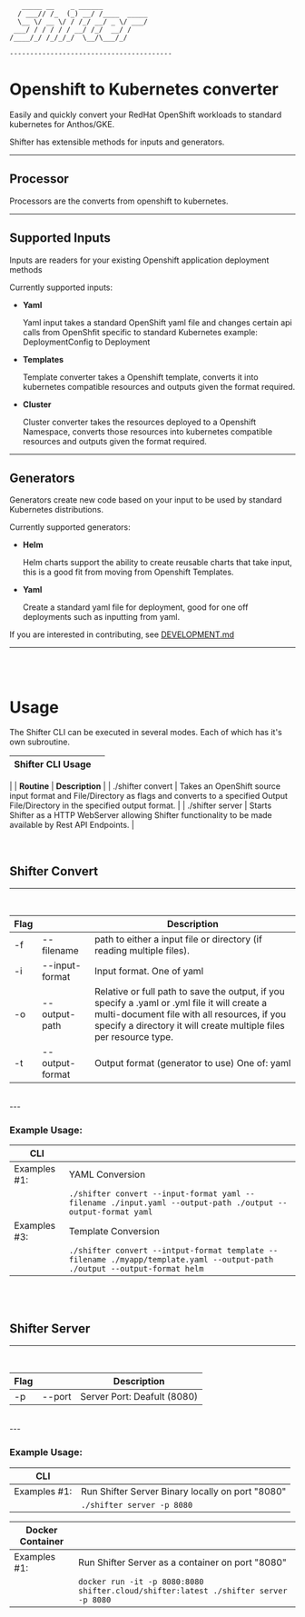 ```
   _____ __    _ ______
  / ___// /_  (_) __/ /____  _____
  \__ \/ __ \/ / /_/ __/ _ \/ ___/
 ___/ / / / / / __/ /_/  __/ /
/____/_/ /_/_/_/  \__/\___/_/

----------------------------------------
```

# Openshift to Kubernetes converter

Easily and quickly convert your RedHat OpenShift workloads to standard kubernetes for Anthos/GKE.

Shifter has extensible methods for inputs and generators.

---

## Processor

Processors are the converts from openshift to kubernetes.

---

## Supported Inputs

Inputs are readers for your existing Openshift application deployment methods

Currently supported inputs:

- **Yaml**

  Yaml input takes a standard OpenShift yaml file and changes certain api calls from OpenShfit specific to standard Kubernetes example: DeploymentConfig to Deployment

- **Templates**

  Template converter takes a Openshift template, converts it into kubernetes compatible resources and outputs given the format required.

- **Cluster**

  Cluster converter takes the resources deployed to a Openshift Namespace, converts those resources into kubernetes compatible resources and outputs given the format required.

---

## Generators

Generators create new code based on your input to be used by standard Kubernetes distributions.

Currently supported generators:

- **Helm**

  Helm charts support the ability to create reusable charts that take input, this is a good fit from moving from Openshift Templates.

- **Yaml**

  Create a standard yaml file for deployment, good for one off deployments such as inputting from yaml.

If you are interested in contributing, see [DEVELOPMENT.md](./DEVELOPMENT.md)

---

<br>
<br>

# Usage

The Shifter CLI can be executed in several modes. Each of which has it's own subroutine.

| Shifter CLI Usage ||
| ----------------- | ----------------------------------------------------------------------------------------------------------------------------------------------------
 |
| **Routine**       | **Description**                                                                                                                                      |
| ./shifter convert | Takes an OpenShift source input format and File/Directory as flags and converts to a specified Output File/Directory in the specified output format. |
| ./shifter server  | Starts Shifter as a HTTP WebServer allowing Shifter functionality to be made available by Rest API Endpoints.                                        |

<br>

## Shifter Convert
---
<br>

| **Flag**       | |**Description**        |
| ----------------- | ----------------- | ---------------------------------------------------------------------------------------------------------------------------------------------------- |
| -f | --filename |path to either a input file or directory (if reading multiple files).|
| -i | --input-format |Input format. One of yaml|template (Default: yaml).|
| -o | --output-path |Relative or full path to save the output, if you specify a .yaml or .yml file it will create a multi-document file with all resources, if you specify a directory it will create multiple files per resource type.|
| -t | --output-format |Output format (generator to use) One of: yaml|helm|

<br>
---

### Example Usage:

| **CLI**       |       |
| ----------------- | ---------------------------------------------------------------------------------------------------------------------------------------------------- |
| Examples #1: | YAML Conversion |
| |`./shifter convert --input-format yaml --filename ./input.yaml --output-path ./output --output-format yaml` |
| Examples #3: | Template Conversion |
| |`./shifter convert --intput-format template --filename ./myapp/template.yaml --output-path ./output --output-format helm` |

<br><br>

## Shifter Server
---
<br>

| **Flag**       | |**Description**        |
| ----------------- | ----------------- | ---------------------------------------------------------------------------------------------------------------------------------------------------- |
| -p | --port |Server Port: Deafult (8080)|

<br>
---

### Example Usage:

| **CLI**       |       |
| ----------------- | ---------------------------------------------------------------------------------------------------------------------------------------------------- |
| Examples #1: |Run Shifter Server Binary locally on port "8080" |
| |`./shifter server -p 8080` |


| **Docker Container**       |       |
| ----------------- | ---------------------------------------------------------------------------------------------------------------------------------------------------- |
| Examples #1: |Run Shifter Server as a container on port "8080" |
| |`docker run -it -p 8080:8080 shifter.cloud/shifter:latest ./shifter server -p 8080` |

